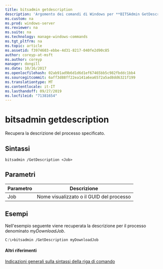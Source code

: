 ```yaml
---
title: bitsadmin getdescription
description: 'Argomento dei comandi di Windows per **BITSAdmin GetDescription** : Recupera la descrizione del processo specificato.'
ms.custom: na
ms.prod: windows-server
ms.reviewer: na
ms.suite: na
ms.technology: manage-windows-commands
ms.tgt_pltfrm: na
ms.topic: article
ms.assetid: f3974603-ebbe-4d31-8217-040fe2d90c85
author: coreyp-at-msft
ms.author: coreyp
manager: dongill
ms.date: 10/16/2017
ms.openlocfilehash: 02ab91ad9b6d1d6d1ef67465bb5c982fbddc1bb4
ms.sourcegitcommit: 6aff3d88ff22ea141a6ea6572a5ad8dd6321f199
ms.translationtype: MT
ms.contentlocale: it-IT
ms.lasthandoff: 09/27/2019
ms.locfileid: "71381654"
---
```

# <a name="bitsadmin-getdescription"></a>bitsadmin getdescription



Recupera la descrizione del processo specificato.

## <a name="syntax"></a>Sintassi

```
bitsadmin /GetDescription <Job>
```

## <a name="parameters"></a>Parametri

|Parametro|Descrizione|
|---------|-----------|
|Job|Nome visualizzato o il GUID del processo|

## <a name="BKMK_examples"></a>Esempi

Nell'esempio seguente viene recuperata la descrizione per il processo denominato *myDownloadJob*.
```
C:\>bitsadmin /GetDescription myDownloadJob
```

#### <a name="additional-references"></a>Altri riferimenti

[Indicazioni generali sulla sintassi della riga di comando](command-line-syntax-key.md)